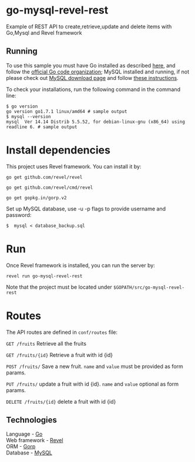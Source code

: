 # go-mysql-revel-rest
Example of REST API to create,retrieve,update and delete items with Go,Mysql and Revel framework

## Running

To use this sample you must have Go installed as described [here](https://golang.org/doc/install), and follow the [official Go code organization](https://golang.org/doc/code.html);
MySQL installed and running, if not please check out [MySQL download page](https://dev.mysql.com/downloads/installer/) and follow [these instructions](http://dev.mysql.com/doc/refman/5.7/en/installing.html).

To check your installations, run the following command in the command line:
```
$ go version
go version go1.7.1 linux/amd64 # sample output
$ mysql --version
mysql  Ver 14.14 Distrib 5.5.52, for debian-linux-gnu (x86_64) using readline 6. # sample output
```
# Install dependencies

This project uses Revel framework. You can install it by:

<code>go get github.com/revel/revel</code>

<code>go get github.com/revel/cmd/revel</code>

<code>go get gopkg.in/gorp.v2</code>


Set up MySQL database, use -u -p flags to provide username and password:
```
$  mysql < database_backup.sql
```
# Run

Once Revel framework is installed, you can run the server by:

<code>revel run go-mysql-revel-rest</code>

Note that the project must be located under <code>$GOPATH/src/go-mysql-revel-rest</code>

# Routes

The API routes are defined in <code>conf/routes</code> file:

<code>GET /fruits</code> Retrieve all the fruits

<code>GET /fruits/{id}</code> Retrieve a fruit with id {id}

<code>POST /fruits/</code> Save a new fruit. <code>name</code> and <code>value</code> must be provided as form params.

<code>PUT /fruits/</code> update a fruit with id {id}. <code>name</code> and <code>value</code> optional as form params.

<code>DELETE /fruits/{id}</code> delete a fruit with id {id}


## Technologies
Language - [Go](https://golang.org/)<br />
Web framework - [Revel](https://revel.github.io)<br />
ORM - [Gorp](https://github.com/go-gorp/gorp)<br />
Database - [MySQL](https://www.mysql.com/)<br />